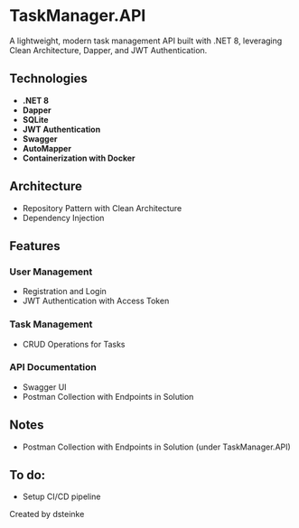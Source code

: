 # TaskManager.API
A lightweight, modern task management API built with .NET 8, leveraging Clean Architecture, Dapper, and JWT Authentication.

## Technologies
- **.NET 8**
- **Dapper**
- **SQLite**
- **JWT Authentication**
- **Swagger**
- **AutoMapper**
- **Containerization with Docker**

## Architecture
- Repository Pattern with Clean Architecture
- Dependency Injection

## Features

### **User Management**
- Registration and Login
- JWT Authentication with Access Token

### **Task Management**
- CRUD Operations for Tasks

### **API Documentation**
- Swagger UI
- Postman Collection with Endpoints in Solution

## Notes
- Postman Collection with Endpoints in Solution (under TaskManager.API)

## To do:
- Setup CI/CD pipeline

Created by dsteinke

